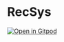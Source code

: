 # RecSys
[![Open in Gitpod](https://gitpod.io/button/open-in-gitpod.svg)](https://gitpod.io/#https://github.com/<NikhilDoye>/<RecSys>)
